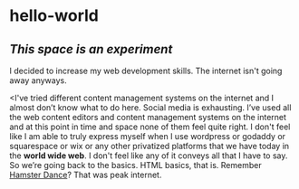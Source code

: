 # hello-world
## _This space is an experiment_

I decided to increase my web development skills. The internet isn't going away anyways.

<I've tried different content management systems on the internet and I almost don’t know what to do here. Social media is exhausting. I’ve used all the web content editors and content management systems on the internet and at this point in time and space none of them feel quite right. I don't feel like I am able to truly express myself when I use wordpress or godaddy or squarespace or wix or any other privatized platforms that we have today in the <b>world wide web</b>. I don't feel like any of it conveys all that I have to say. So we’re going back to the basics. <b6>HTML basics</b>, that is. Remember <a href="https://www.youtube.com/watch?v=WEH2fk0ONag">Hamster Dance</a>? That was peak internet.
